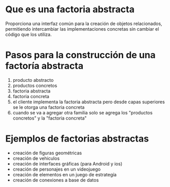 # Que es una factoria abstracta

Proporciona una interfaz común para la creación de objetos relacionados, permitiendo intercambiar las implementaciones concretas sin cambiar el código que los utiliza.

# Pasos para la construcción de una factoría abstracta

1. producto abstracto
2. productos concretos
3. factoria abstracta
4. factoria concreta
5. el cliente implementa la factoria abstracta pero desde capas superiores se le otorga una factoria concreta
6. cuando se va a agregar otra familia solo se agrega los "productos concretos" y la "factoria concreta"

# Ejemplos de factorias abstractas

- creación de figuras geométricas
- creación de vehiculos
- creación de interfaces gráficas (para Android y ios)
- creación de personajes en un videojuego
- creación de elementos en un juego de estrategía
- creación de conexiones a base de datos
